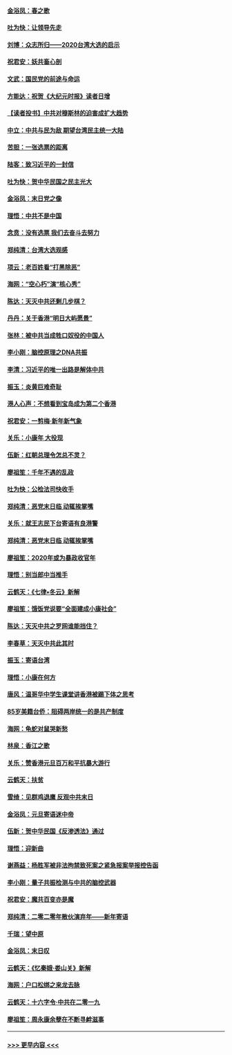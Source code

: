 #### [金浴凤：春之歌](../pages/nsc993/n11797687.md?t=01170133) 
#### [吐为快：让领导先走](../pages/nsc993/n11797512.md?t=01170133) 
#### [刘博：众志所归——2020台湾大选的启示](../pages/nsc993/n11796878.md?t=01170133) 
#### [祝君安：妖共畜心剖](../pages/nsc993/n11794273.md?t=01170133) 
#### [文武：国民党的前途与命运](../pages/nsc993/n11794198.md?t=01170133) 
#### [方能达：祝贺《大纪元时报》读者日增](../pages/nsc993/n11793807.md?t=01170133) 
#### [【读者投书】中共对穆斯林的迫害成扩大趋势](../pages/nsc993/n11791371.md?t=01170133) 
#### [中立：中共与民为敌 期望台湾民主统一大陆](../pages/nsc993/n11790392.md?t=01170133) 
#### [苦胆：一张选票的距离](../pages/nsc993/n11788914.md?t=01170133) 
#### [陆客：致习近平的一封信](../pages/nsc993/n11788867.md?t=01170133) 
#### [吐为快：贺中华民国之民主光大](../pages/nsc993/n11788618.md?t=01170133) 
#### [金浴凤：末日党之像](../pages/nsc993/n11787475.md?t=01170133) 
#### [理悟：中共不是中国](../pages/nsc993/n11787463.md?t=01170133) 
#### [念贲：没有选票  我们去奋斗去努力](../pages/nsc993/n11787398.md?t=01170133) 
#### [郑纯清：台湾大选观感](../pages/nsc993/n11786210.md?t=01170133) 
#### [项云：老百姓看“打黑除恶”](../pages/nsc993/n11785398.md?t=01170133) 
#### [海网：“空心朽”演“核心秀”](../pages/nsc993/n11783874.md?t=01170133) 
#### [陈达：天灭中共还剩几步棋？](../pages/nsc993/n11783719.md?t=01170133) 
#### [丹丹：关于香港“明日大屿愿景”](../pages/nsc993/n11783273.md?t=01170133) 
#### [张林：被中共当成牲口奴役的中国人](../pages/nsc993/n11782397.md?t=01170133) 
#### [李小刚：脑控原理之DNA共振](../pages/nsc993/n11780962.md?t=01170133) 
#### [李清：习近平的唯一出路是解体中共](../pages/nsc993/n11780866.md?t=01170133) 
#### [振玉：炎黄巨难奇耻](../pages/nsc993/n11779632.md?t=01170133) 
#### [港人心声：不想看到宝岛成为第二个香港](../pages/nsc993/n11778817.md?t=01170133) 
#### [祝君安：一剪梅‧新年新气象](../pages/nsc993/n11776340.md?t=01170133) 
#### [关乐：小康年 大役现](../pages/nsc993/n11774213.md?t=01170133) 
#### [伍新：红朝总理令怎总不灵？](../pages/nsc993/n11770813.md?t=01170133) 
#### [廖祖笙：千年不遇的乱政](../pages/nsc993/n11770373.md?t=01170133) 
#### [吐为快：公检法司快收手](../pages/nsc993/n11770359.md?t=01170133) 
#### [郑纯清：恶党末日临 动辄挨掌嘴](../pages/nsc993/n11769912.md?t=01170133) 
#### [关乐：就王志民下台寄语有良港警](../pages/nsc993/n11769903.md?t=01170133) 
#### [郑纯清：恶党末日临 动辄挨掌嘴](../pages/nsc993/n11769356.md?t=01170133) 
#### [廖祖笙：2020年或为暴政收官年](../pages/nsc993/n11768216.md?t=01170133) 
#### [理悟：别当郎中当推手](../pages/nsc993/n11768243.md?t=01170133) 
#### [云鹤天：《七律▪冬云》新解](../pages/nsc993/n11768204.md?t=01170133) 
#### [廖祖笙：饿饭党说要“全面建成小康社会”](../pages/nsc993/n11767482.md?t=01170133) 
#### [陈达：天灭中共之罗网谁能挡住？](../pages/nsc993/n11767465.md?t=01170133) 
#### [李春草：天灭中共此其时](../pages/nsc993/n11767452.md?t=01170133) 
#### [振玉：寄语台湾](../pages/nsc993/n11767432.md?t=01170133) 
#### [理悟：小康在何方](../pages/nsc993/n11767394.md?t=01170133) 
#### [唐风：温哥华中学生课堂讲香港被踢下体之思考](../pages/nsc993/n11766848.md?t=01170133) 
#### [85岁美籍台侨：阻碍两岸统一的是共产制度](../pages/nsc993/n11765043.md?t=01170133) 
#### [海网：龟蛇对鼠哭新愁](../pages/nsc993/n11764895.md?t=01170133) 
#### [林泉：香江之歌](../pages/nsc993/n11764415.md?t=01170133) 
#### [关乐：赞香港元旦百万和平抗暴大游行](../pages/nsc993/n11764382.md?t=01170133) 
#### [云鹤天：扶贫](../pages/nsc993/n11764245.md?t=01170133) 
#### [雪绮：见群鸡退鹰  反观中共末日](../pages/nsc993/n11762112.md?t=01170133) 
#### [金浴凤：元旦寄语迷中帝](../pages/nsc993/n11761788.md?t=01170133) 
#### [伍新：贺中华民国《反渗透法》通过](../pages/nsc993/n11761994.md?t=01170133) 
#### [理悟：迎新曲](../pages/nsc993/n11761152.md?t=01170133) 
#### [谢燕益：杨胜军被非法拘禁致死案之紧急报案举报控告函](../pages/nsc993/n11756134.md?t=01170133) 
#### [李小刚：量子共振检测与中共的脑控武器](../pages/nsc993/n11754518.md?t=01170133) 
#### [祝君安：魔共百变亦是魔](../pages/nsc993/n11754469.md?t=01170133) 
#### [郑纯清：二零二零年散伙演弃年——新年寄语](../pages/nsc993/n11754195.md?t=01170133) 
#### [千瑞：望中原](../pages/nsc993/n11754159.md?t=01170133) 
#### [金浴凤：末日叹](../pages/nsc993/n11752359.md?t=01170133) 
#### [云鹤天：《忆秦娥‧娄山关》新解](../pages/nsc993/n11752348.md?t=01170133) 
#### [海网：户口松绑之来龙去脉](../pages/nsc993/n11752328.md?t=01170133) 
#### [云鹤天：十六字令‧中共在二零一九](../pages/nsc993/n11752305.md?t=01170133) 
#### [廖祖笙：周永康余孽在不断寻衅滋事](../pages/nsc993/n11751013.md?t=01170133) 

----
#### [ >>> 更早内容 <<< ](../indexes/nsc993-earlier.md)
